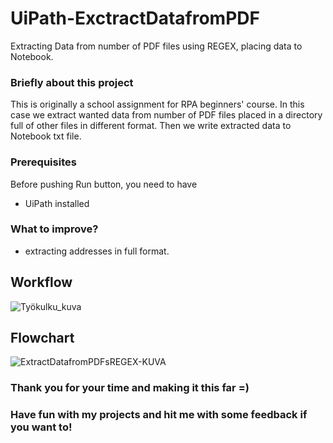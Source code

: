 # UiPath-ExctractDatafromPDF
Extracting Data from number of PDF files using REGEX, placing data to Notebook.

### Briefly about this project
This is originally a school assignment for RPA beginners' course. In this case we extract wanted data from number of PDF files 
placed in a directory full of other files in different format. Then we write extracted data to Notebook txt file. 

### Prerequisites
Before pushing Run button, you need to have
- UiPath installed

### What to improve?
- extracting addresses in full format.

## Workflow
![Työkulku_kuva](https://user-images.githubusercontent.com/80334153/152163688-f2d8163e-a653-4f78-ad03-3c6a42944733.PNG)

## Flowchart
![ExtractDatafromPDFsREGEX-KUVA](https://user-images.githubusercontent.com/80334153/152163359-8f8ea8d5-8edc-4adb-8682-e0a909c11754.PNG)

### Thank you for your time and making it this far =) 
### Have fun with my projects and hit me with some feedback if you want to!

